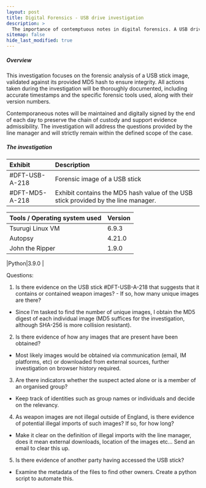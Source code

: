 ```yaml
---
layout: post
title: Digital Forensics - USB drive investigation
description: >
  The importance of contemptuous notes in digital forensics. A USB drive investigation answering questions from a Line Manager. 
sitemap: false
hide_last_modified: true
---
```


##### Overview
This investigation focuses on the forensic analysis of a USB stick image, validated against its provided MD5 hash to ensure integrity. All actions taken during the investigation will be thoroughly documented, including accurate timestamps and the specific forensic tools used, along with their version numbers.

Contemporaneous notes will be maintained and digitally signed by the end of each day to preserve the chain of custody and support evidence admissibility. The investigation will address the questions provided by the line manager and will strictly remain within the defined scope of the case.

##### The investigation

| Exhibit        | Description|
|:---------------|:-----------|
| #DFT-USB-A-218 |Forensic image of a USB stick |
| #DFT-MD5-A-218 |Exhibit contains the MD5 hash value of the USB stick provided by the line manager.|

| Tools / Operating system used | Version|
|:---------------|:-----------|
|Tsurugi Linux VM|6.9.3|
|Autopsy|4.21.0|
|John the Ripper|1.9.0 |

|Python|3.9.0 |

Questions: 
1.	Is there evidence on the USB stick #DFT-USB-A-218 that suggests that it contains or contained weapon images? - If so, how many unique images are there? 
-	Since I’m tasked to find the number of unique images, I obtain the MD5 digest of each individual image (MD5 suffices for the investigation, although SHA-256 is more collision resistant).
2.	Is there evidence of how any images that are present have been obtained? 
-	Most likely images would be obtained via communication (email, IM platforms, etc) or downloaded from external sources, further investigation on browser history required.
3.	Are there indicators whether the suspect acted alone or is a member of an organised group? 
-	Keep track of identities such as group names or individuals and decide on the relevancy. 

4.	As weapon images are not illegal outside of England, is there evidence of potential illegal imports of such images? If so, for how long? 
-	Make it clear on the definition of illegal imports with the line manager, does it mean external downloads, location of the images etc... Send an email to clear this up.
5.	Is there evidence of another party having accessed the USB stick?
-	Examine the metadata of the files to find other owners. Create a python script to automate this.

<src img="/assets/img/blog/df-cn-proof.png"></src>

